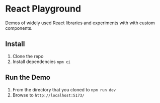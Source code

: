 # React Playground

Demos of widely used React libraries and experiments with with custom components.

## Install

1. Clone the repo
1. Install dependencies `npm ci`

## Run the Demo

1. From the directory that you cloned to `npm run dev`
1. Browse to `http://localhost:5173/`
